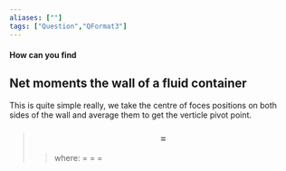 ```yaml
---
aliases: [""]
tags: ["Question","QFormat3"]
---
```


#### How can you find
## Net moments the wall of a fluid container
This is quite simple really, we take the centre of foces positions on both sides of the wall and average them to get the verticle pivot point.
> ### $$  = $$ 
>> where:
>> $=$ 
>> $=$
>> $=$